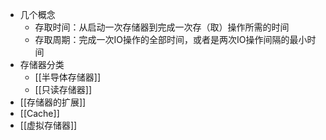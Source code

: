 - 几个概念
	- 存取时间：从启动一次存储器到完成一次存（取）操作所需的时间
	- 存取周期：完成一次IO操作的全部时间，或者是两次IO操作间隔的最小时间
- 存储器分类
	- [[半导体存储器]]
	- [[只读存储器]]
- [[存储器的扩展]]
- [[Cache]]
- [[虚拟存储器]]